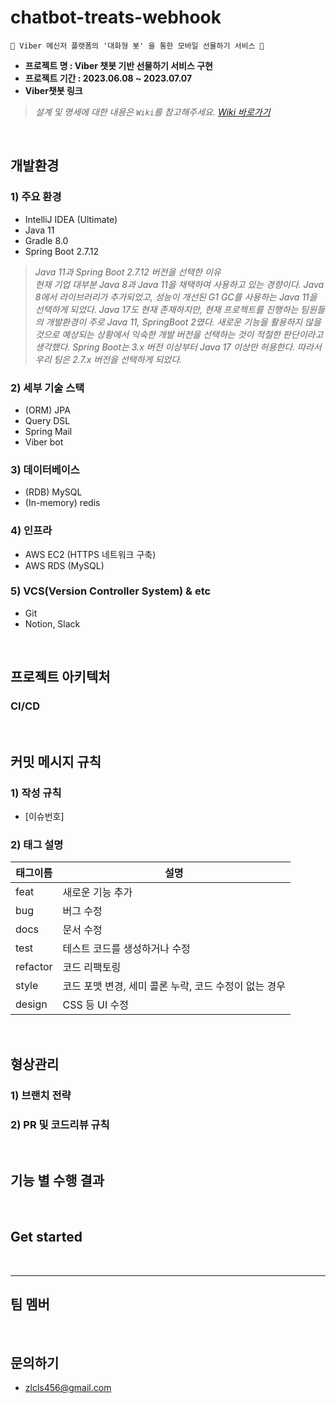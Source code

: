 # chatbot-treats-webhook

` 🎁 Viber 메신저 플랫폼의 '대화형 봇' 을 통한 모바일 선물하기 서비스 🎁 `

* **프로젝트 명 : Viber 챗봇 기반 선물하기 서비스 구현**
* **프로젝트 기간 : 2023.06.08 ~ 2023.07.07**
* **Viber챗봇 링크**

> *설계 및 명세에 대한 내용은  `Wiki`를 참고해주세요.*
> *[Wiki 바로가기](https://github.com/sharetreats-team/chatbot-treats-webhook/wiki)*

<br>

## 개발환경

### 1) 주요 환경

- IntelliJ IDEA (Ultimate)
- Java 11
- Gradle 8.0
- Spring Boot 2.7.12

> *Java 11과 Spring Boot 2.7.12 버전을 선택한 이유* <br>
> *현재 기업 대부분 Java 8과 Java 11을 채택하여 사용하고 있는 경향이다. Java 8에서 라이브러리가 추가되었고, 성능이 개선된 G1 GC를 사용하는 Java 11을 선택하게 되었다.
Java 17도 현재 존재하지만, 현재 프로젝트를 진행하는 팀원들의 개발환경이 주로 Java 11, SpringBoot 2였다. 새로운 기능을 활용하지 않을 것으로 예상되는 상황에서 익숙한 개발 버전을 선택하는 것이 적절한 판단이라고 생각했다.
> Spring Boot는 3.x 버전 이상부터 Java 17 이상만 허용한다. 따라서 우리 팀은 2.7.x 버전을 선택하게 되었다.*

### 2) 세부 기술 스택

- (ORM) JPA
- Query DSL
- Spring Mail
- Viber bot


### 3) 데이터베이스

- (RDB) MySQL
- (In-memory) redis

### 4) 인프라

- AWS EC2 (HTTPS 네트워크 구축)
- AWS RDS (MySQL)

### 5) VCS(Version Controller System) & etc

- Git
- Notion, Slack

<br>

## 프로젝트 아키텍처

### CI/CD

<br>

## 커밋 메시지 규칙

### 1) 작성 규칙

* [이슈번호] 

### 2) 태그 설명
| 태그이름     | 설명                               |
|----------|----------------------------------|
| feat     | 새로운 기능 추가                        |
| bug      | 버그 수정                            |
| docs     | 문서 수정                            |
| test     | 테스트 코드를 생성하거나 수정                 |
| refactor | 코드 리팩토링                          |
| style    | 코드 포맷 변경, 세미 콜론 누락, 코드 수정이 없는 경우 |
| design   | CSS 등 UI 수정                      |

<br>

## 형상관리

### 1) 브랜치 전략

### 2) PR 및 코드리뷰 규칙

<br>

## 기능 별 수행 결과

<br>

## Get started

<br>

---

## 팀 멤버

<br>

## 문의하기
- zlcls456@gmail.com
